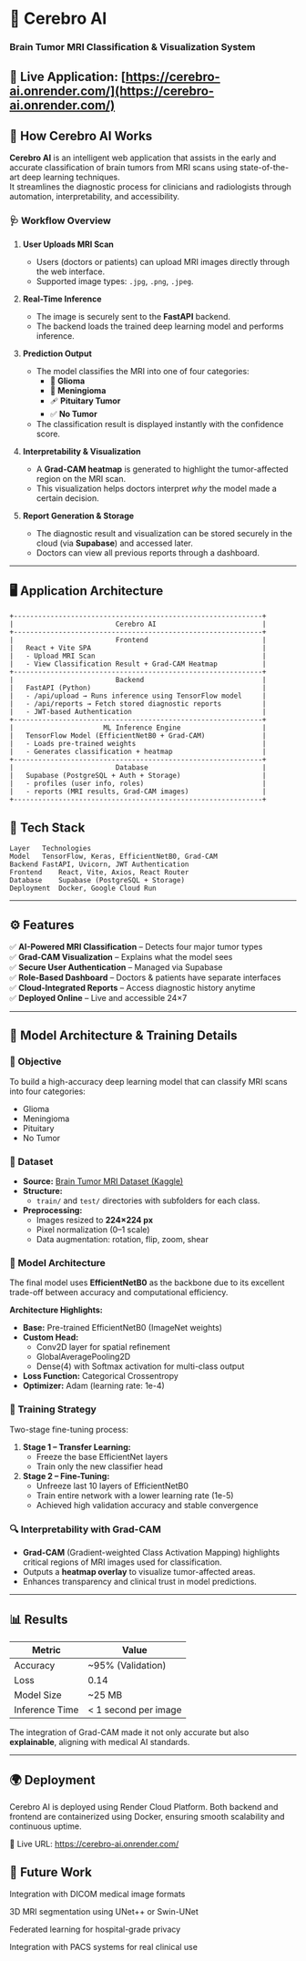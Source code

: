 # 🧠 Cerebro AI  
### Brain Tumor MRI Classification & Visualization System  
🔗 **Live Application:** [https://cerebro-ai.onrender.com/](https://cerebro-ai.onrender.com/)
---

## 🚀 How Cerebro AI Works

**Cerebro AI** is an intelligent web application that assists in the early and accurate classification of brain tumors from MRI scans using state-of-the-art deep learning techniques.  
It streamlines the diagnostic process for clinicians and radiologists through automation, interpretability, and accessibility.

### 🩺 Workflow Overview

1. **User Uploads MRI Scan**
   - Users (doctors or patients) can upload MRI images directly through the web interface.
   - Supported image types: `.jpg`, `.png`, `.jpeg`.

2. **Real-Time Inference**
   - The image is securely sent to the **FastAPI** backend.
   - The backend loads the trained deep learning model and performs inference.

3. **Prediction Output**
   - The model classifies the MRI into one of four categories:
     - 🧬 **Glioma**
     - 🧠 **Meningioma**
     - 🩹 **Pituitary Tumor**
     - ✅ **No Tumor**
   - The classification result is displayed instantly with the confidence score.

4. **Interpretability & Visualization**
   - A **Grad-CAM heatmap** is generated to highlight the tumor-affected region on the MRI scan.
   - This visualization helps doctors interpret *why* the model made a certain decision.

5. **Report Generation & Storage**
   - The diagnostic result and visualization can be stored securely in the cloud (via **Supabase**) and accessed later.
   - Doctors can view all previous reports through a dashboard.

---

## 🖥️ Application Architecture
```
+-------------------------------------------------------------+
|                         Cerebro AI                          |
+-------------------------------------------------------------+
|                         Frontend                            |
|   React + Vite SPA                                          |
|   - Upload MRI Scan                                         |
|   - View Classification Result + Grad-CAM Heatmap           |
+-------------------------------------------------------------+
|                         Backend                             |
|   FastAPI (Python)                                          |
|   - /api/upload → Runs inference using TensorFlow model     |
|   - /api/reports → Fetch stored diagnostic reports          |
|   - JWT-based Authentication                                |
+-------------------------------------------------------------+
|                      ML Inference Engine                    |
|   TensorFlow Model (EfficientNetB0 + Grad-CAM)              |
|   - Loads pre-trained weights                               |
|   - Generates classification + heatmap                      |
+-------------------------------------------------------------+
|                         Database                            |
|   Supabase (PostgreSQL + Auth + Storage)                    |
|   - profiles (user info, roles)                             |
|   - reports (MRI results, Grad-CAM images)                  |
+-------------------------------------------------------------+
```


## 🧰 Tech Stack
```
Layer	Technologies
Model	TensorFlow, Keras, EfficientNetB0, Grad-CAM
Backend	FastAPI, Uvicorn, JWT Authentication
Frontend	React, Vite, Axios, React Router
Database	Supabase (PostgreSQL + Storage)
Deployment	Docker, Google Cloud Run
```

---

## ⚙️ Features

✅ **AI-Powered MRI Classification** – Detects four major tumor types  
✅ **Grad-CAM Visualization** – Explains what the model sees  
✅ **Secure User Authentication** – Managed via Supabase  
✅ **Role-Based Dashboard** – Doctors & patients have separate interfaces  
✅ **Cloud-Integrated Reports** – Access diagnostic history anytime  
✅ **Deployed Online** – Live and accessible 24×7  

---

## 🧠 Model Architecture & Training Details

### 🎯 Objective
To build a high-accuracy deep learning model that can classify MRI scans into four categories:
- Glioma
- Meningioma
- Pituitary
- No Tumor

### 📂 Dataset
- **Source:** [Brain Tumor MRI Dataset (Kaggle)](https://www.kaggle.com/datasets/masoudnickparvar/brain-tumor-mri-dataset)
- **Structure:**
  - `train/` and `test/` directories with subfolders for each class.
- **Preprocessing:**
  - Images resized to **224×224 px**
  - Pixel normalization (0–1 scale)
  - Data augmentation: rotation, flip, zoom, shear

### 🧰 Model Architecture
The final model uses **EfficientNetB0** as the backbone due to its excellent trade-off between accuracy and computational efficiency.

**Architecture Highlights:**
- **Base:** Pre-trained EfficientNetB0 (ImageNet weights)
- **Custom Head:**
  - Conv2D layer for spatial refinement  
  - GlobalAveragePooling2D  
  - Dense(4) with Softmax activation for multi-class output
- **Loss Function:** Categorical Crossentropy  
- **Optimizer:** Adam (learning rate: 1e-4)

### 🧪 Training Strategy
Two-stage fine-tuning process:
1. **Stage 1 – Transfer Learning:**
   - Freeze the base EfficientNet layers
   - Train only the new classifier head
2. **Stage 2 – Fine-Tuning:**
   - Unfreeze last 10 layers of EfficientNetB0
   - Train entire network with a lower learning rate (1e-5)
   - Achieved high validation accuracy and stable convergence

### 🔍 Interpretability with Grad-CAM
- **Grad-CAM** (Gradient-weighted Class Activation Mapping) highlights critical regions of MRI images used for classification.
- Outputs a **heatmap overlay** to visualize tumor-affected areas.
- Enhances transparency and clinical trust in model predictions.

---

## 📊 Results

| Metric | Value |
|--------|--------|
| Accuracy | ~95% (Validation) |
| Loss | 0.14 |
| Model Size | ~25 MB |
| Inference Time | < 1 second per image |

The integration of Grad-CAM made it not only accurate but also **explainable**, aligning with medical AI standards.

---

## 🌍 Deployment

Cerebro AI is deployed using Render Cloud Platform.
Both backend and frontend are containerized using Docker, ensuring smooth scalability and continuous uptime.

🔗 Live URL: https://cerebro-ai.onrender.com/


## 🧩 Future Work

Integration with DICOM medical image formats

3D MRI segmentation using UNet++ or Swin-UNet

Federated learning for hospital-grade privacy

Integration with PACS systems for real clinical use

